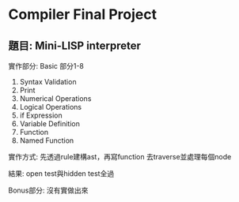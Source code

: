 # Compiler Final Project
## 題目: Mini-LISP interpreter
實作部分:
Basic 部分1-8
1. Syntax Validation  
2. Print
3. Numerical Operations
4. Logical Operations
5. if Expression
6. Variable Definition
7. Function
8. Named Function

實作方式:
先透過rule建構ast，再寫function 去traverse並處理每個node

結果:
open test與hidden test全過

Bonus部分:
沒有實做出來
